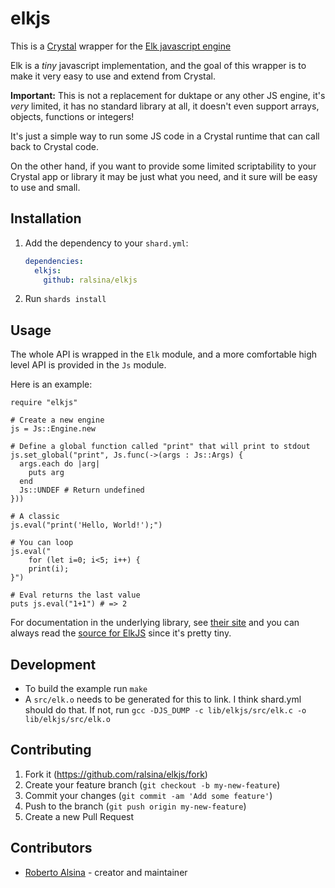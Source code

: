 # elkjs

This is a [Crystal](https://crystal-lang.org) wrapper for the
[Elk javascript engine](https://github.com/cesanta/elk)

Elk is a *tiny* javascript implementation, and the goal of this wrapper is
to make it very easy to use and extend from Crystal.

**Important:** This is not a replacement for duktape or any other JS engine,
it's *very* limited, it has no standard library at all, it doesn't even support
arrays, objects, functions or integers!

It's just a simple way to run some JS code in a Crystal
runtime that can call back to Crystal code.

On the other hand, if you want to provide some limited scriptability to
your Crystal app or library it may be just what you need, and it sure will
be easy to use and small.

## Installation

1. Add the dependency to your `shard.yml`:

   ```yaml
   dependencies:
     elkjs:
       github: ralsina/elkjs
   ```

2. Run `shards install`

## Usage

The whole API is wrapped in the `Elk` module, and a more comfortable
high level API is provided in the `Js` module.

Here is an example:

```crystal
require "elkjs"

# Create a new engine
js = Js::Engine.new

# Define a global function called "print" that will print to stdout
js.set_global("print", Js.func(->(args : Js::Args) {
  args.each do |arg|
    puts arg
  end
  Js::UNDEF # Return undefined
}))

# A classic
js.eval("print('Hello, World!');")

# You can loop
js.eval("
    for (let i=0; i<5; i++) {
    print(i);
}")

# Eval returns the last value
puts js.eval("1+1") # => 2
```

For documentation in the underlying library, see [their site](https://github.com/cesanta/elk/tree/master) and you can always read the [source for ElkJS](https://github.com/ralsina/elkjs) since it's pretty tiny.

## Development

* To build the example run `make`
* A `src/elk.o` needs to be generated for this to link.
  I think shard.yml should do that. If not, run `gcc -DJS_DUMP -c lib/elkjs/src/elk.c -o lib/elkjs/src/elk.o`

## Contributing

1. Fork it (<https://github.com/ralsina/elkjs/fork>)
2. Create your feature branch (`git checkout -b my-new-feature`)
3. Commit your changes (`git commit -am 'Add some feature'`)
4. Push to the branch (`git push origin my-new-feature`)
5. Create a new Pull Request

## Contributors

* [Roberto Alsina](https://github.com/ralsina) - creator and maintainer
